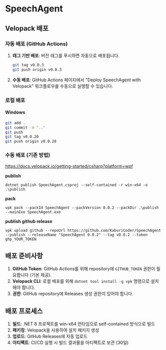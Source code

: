 ﻿# SpeechAgent

## Velopack 배포

### 자동 배포 (GitHub Actions)

1. **태그 기반 배포**: 버전 태그를 푸시하면 자동으로 배포됩니다.
   ```bash
   git tag v0.0.3
   git push origin v0.0.3
   ```

2. **수동 배포**: GitHub Actions 페이지에서 "Deploy SpeechAgent with Velopack" 워크플로우를 수동으로 실행할 수 있습니다.

### 로컬 배포

#### Windows
```bash
git add .
git commit -m ".."
git push
git tag v0.0.20
git push origin v0.0.20
```

### 수동 배포 (기존 방법)

https://docs.velopack.io/getting-started/csharp?platform=wpf

**publish**
```
dotnet publish SpeechAgent.csproj --self-contained -r win-x64 -o .\publish
```

**pack**
```
vpk pack --packId SpeechAgent --packVersion 0.0.2 --packDir .\publish --mainExe SpeechAgent.exe
```

**publish github release**
```
vpk upload github --repoUrl https://github.com/KaburiCoder/SpeechAgent --publish --releaseName "SpeechAgent 0.0.2" --tag v0.0.2 --token ghp_YOUR_TOKEN
```

## 배포 준비사항

1. **GitHub Token**: GitHub Actions를 위해 repository에 `GITHUB_TOKEN` 권한이 필요합니다 (기본 제공).
2. **Velopack CLI**: 로컬 배포를 위해 `dotnet tool install -g vpk` 명령으로 설치해야 합니다.
3. **권한**: GitHub repository에 Releases 생성 권한이 있어야 합니다.

## 배포 프로세스

1. **빌드**: .NET 8 프로젝트를 win-x64 런타임으로 self-contained 방식으로 빌드
2. **패키징**: Velopack을 사용하여 설치 패키지 생성
3. **업로드**: GitHub Releases에 자동 업로드
4. **아티팩트**: CI/CD 실행 시 빌드 결과물을 아티팩트로 보관 (30일)